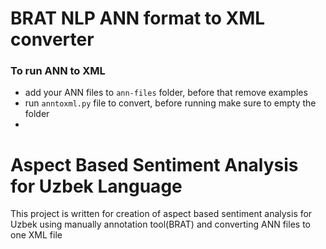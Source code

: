 # BRAT NLP ANN format to XML converter 
### To run ANN to XML
 - add your ANN files to `ann-files` folder, before that remove examples 
 - run `anntoxml.py` file to convert, before running make sure to empty the folder
 - 

# Aspect Based Sentiment Analysis for Uzbek Language
This project is written for creation of aspect based sentiment analysis for Uzbek using manually annotation tool(BRAT) and converting ANN files to one XML file
